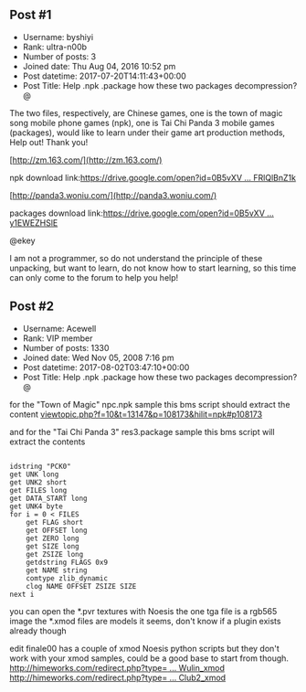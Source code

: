 ## Post #1
- Username: byshiyi
- Rank: ultra-n00b
- Number of posts: 3
- Joined date: Thu Aug 04, 2016 10:52 pm
- Post datetime: 2017-07-20T14:11:43+00:00
- Post Title: Help .npk .package how these two packages decompression? @

The two files, respectively, are Chinese games, one is the town of magic song mobile phone games (npk), one is Tai Chi Panda 3 mobile games (packages), would like to learn under their game art production methods, Help out! Thank you!

[http://zm.163.com/](http://zm.163.com/)

npk download link:[https://drive.google.com/open?id=0B5vXV ... FRlQlBnZ1k](https://drive.google.com/open?id=0B5vXVrwm0zRzaEVNcFRlQlBnZ1k)

[http://panda3.woniu.com/](http://panda3.woniu.com/)

packages download link:[https://drive.google.com/open?id=0B5vXV ... y1EWEZHSlE](https://drive.google.com/open?id=0B5vXVrwm0zRzMzlzZy1EWEZHSlE)

@ekey

I am not a programmer, so do not understand the principle of these unpacking, but want to learn, do not know how to start learning, so this time can only come to the forum to help you help!
## Post #2
- Username: Acewell
- Rank: VIP member
- Number of posts: 1330
- Joined date: Wed Nov 05, 2008 7:16 pm
- Post datetime: 2017-08-02T03:47:10+00:00
- Post Title: Help .npk .package how these two packages decompression? @

for the "Town of Magic" npc.npk sample this bms script should extract the content 
[viewtopic.php?f=10&t=13147&p=108173&hilit=npk#p108173](http://forum.xentax.com/viewtopic.php?f=10&t=13147&p=108173&hilit=npk#p108173)

and for the "Tai Chi Panda 3" res3.package sample this bms script will extract the contents  

```

idstring "PCK0"
get UNK long
get UNK2 short
get FILES long
get DATA_START long
get UNK4 byte
for i = 0 < FILES
	get FLAG short
	get OFFSET long
	get ZERO long
	get SIZE long
	get ZSIZE long
	getdstring FLAGS 0x9
	get NAME string
	comtype zlib_dynamic
	clog NAME OFFSET ZSIZE SIZE
next i

```


you can open the *.pvr textures with Noesis
the one tga file is a rgb565 image
the *.xmod files are models it seems, don't know if a plugin exists already though

edit
finale00 has a couple of xmod Noesis python scripts but they don't work with your xmod samples,
could be a good base to start from though.
[http://himeworks.com/redirect.php?type= ... Wulin_xmod](http://himeworks.com/redirect.php?type=noesis&name=AgeOfWulin_xmod)
[http://himeworks.com/redirect.php?type= ... Club2_xmod](http://himeworks.com/redirect.php?type=noesis&name=MidnightClub2_xmod)
